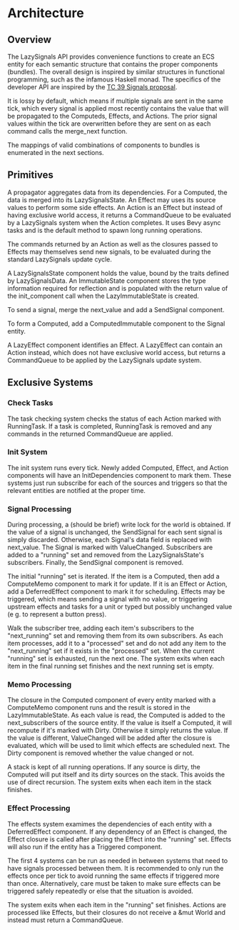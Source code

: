 # Architecture

## Overview

The LazySignals API provides convenience functions to create an ECS entity for
each semantic structure that contains the proper components (bundles). The overall design is
inspired by similar structures in functional programming, such as the infamous Haskell monad.
The specifics of the developer API are inspired by the
[TC 39 Signals proposal](https://github.com/tc39/proposal-signals).

It is lossy by default, which means if multiple signals are sent in the same tick, which every
signal is applied most recently contains the value that will be propagated to the Computeds,
Effects, and Actions. The prior signal values within the tick are overwritten before they are sent
on as each command calls the merge_next function.

The mappings of valid combinations of components to bundles is enumerated in the next sections.

## Primitives

A propagator aggregates data from its dependencies. For a Computed, the data is merged into its
LazySignalsState. An Effect may uses its source values to perform some side effects. An Action
is an Effect but instead of having exclusive world access, it returns a CommandQueue to be
evaluated by a LazySignals system when the Action completes. It uses Bevy async tasks and is the
default method to spawn long running operations.

The commands returned by an Action as well as the closures passed to Effects may
themselves send new signals, to be evaluated during the standard LazySignals update cycle.

A LazySignalsState component holds the value, bound by the traits defined by LazySignalsData. An
ImmutableState component stores the type information required for reflection and is populated with
the return value of the init_component call when the LazyImmutableState is created.

To send a signal, merge the next_value and add a SendSignal component.

To form a Computed, add a ComputedImmutable component to the Signal entity.

A LazyEffect component identifies an Effect. A LazyEffect can contain an Action instead, which
does not have exclusive world access, but returns a CommandQueue to be applied by the LazySignals
update system.

## Exclusive Systems

### Check Tasks

The task checking system checks the status of each Action marked with RunningTask. If a task is
completed, RunningTask is removed and any commands in the returned CommandQueue are applied.

### Init System

The init system runs every tick. Newly added Computed, Effect, and Action components will have an
InitDependencies component to mark them. These systems just run subscribe for each of the sources
and triggers so that the relevant entities are notified at the proper time.

### Signal Processing

During processing, a (should be brief) write lock for the world is obtained. If the value of a
signal is unchanged, the SendSignal for each sent signal is simply discarded. Otherwise, each
Signal's data field is replaced with next_value. The Signal is marked with ValueChanged.
Subscribers are added to a "running" set and removed from the LazySignalsState's subscribers.
Finally, the SendSignal component is removed.

The initial "running" set is iterated. If the item is a Computed, then add a ComputeMemo component
to mark it for update. If it is an Effect or Action, add a DeferredEffect component to mark it
for scheduling. Effects may be triggered, which means sending a signal with no value, or triggering
upstream effects and tasks for a unit or typed but possibly unchanged value (e g. to represent a
button press).

Walk the subscriber tree, adding each item's subscribers to the "next_running" set and removing
them from its own subscribers. As each item processes, add it to a "processed" set and do not add
any item to the "next_running" set if it exists in the "processed" set. When the current "running"
set is exhausted, run the next one. The system exits when each item in the final running set
finishes and the next running set is empty.

### Memo Processing

The closure in the Computed component of every entity marked with a ComputeMemo component runs and
the result is stored in the LazyImmutableState. As each value is read, the Computed is added to the
next_subscribers of the source entity. If the value is itself a Computed, it will recompute if it's
marked with Dirty. Otherwise it simply returns the value. If the value is different, ValueChanged
will be added after the closure is evaluated, which will be used to limit which effects are
scheduled next. The Dirty component is removed whether the value changed or not.

A stack is kept of all running operations. If any source is dirty, the Computed will put itself and
its dirty sources on the stack. This avoids the use of direct recursion. The system exits when each
item in the stack finishes.

### Effect Processing

The effects system examimes the dependencies of each entity with a DeferredEffect component. If any
dependency of an Effect is changed, the Effect closure is called after placing the Effect into the
"running" set. Effects will also run if the entity has a Triggered component.

The first 4 systems can be run as needed in between systems that need to have signals processed
between them. It is recommended to only run the effects once per tick to avoid running the same
effects if triggered more than once. Alternatively, care must be taken to make sure effects can be
triggered safely repeatedly or else that the situation is avoided.

The system exits when each item in the "running" set finishes. Actions are processed like
Effects, but their closures do not receive a &mut World and instead must return a CommandQueue.
